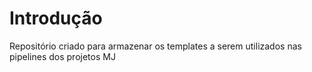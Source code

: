 # Introdução 
Repositório criado para armazenar os templates a serem utilizados nas pipelines dos projetos MJ